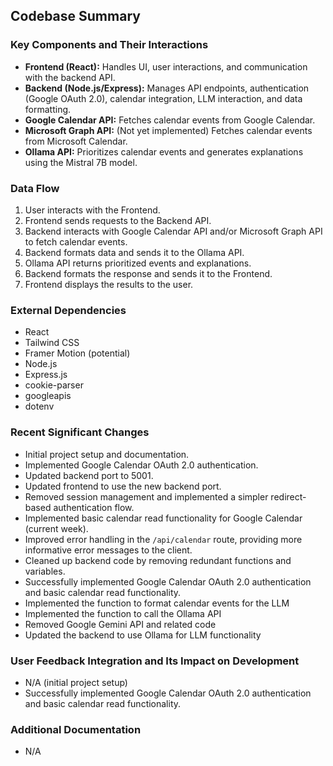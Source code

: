 ## Codebase Summary

### Key Components and Their Interactions
- **Frontend (React):** Handles UI, user interactions, and communication with the backend API.
- **Backend (Node.js/Express):** Manages API endpoints, authentication (Google OAuth 2.0), calendar integration, LLM interaction, and data formatting.
- **Google Calendar API:** Fetches calendar events from Google Calendar.
- **Microsoft Graph API:** (Not yet implemented) Fetches calendar events from Microsoft Calendar.
- **Ollama API:** Prioritizes calendar events and generates explanations using the Mistral 7B model.

### Data Flow
1. User interacts with the Frontend.
2. Frontend sends requests to the Backend API.
3. Backend interacts with Google Calendar API and/or Microsoft Graph API to fetch calendar events.
4. Backend formats data and sends it to the Ollama API.
5. Ollama API returns prioritized events and explanations.
6. Backend formats the response and sends it to the Frontend.
7. Frontend displays the results to the user.

### External Dependencies
- React
- Tailwind CSS
- Framer Motion (potential)
- Node.js
- Express.js
- cookie-parser
- googleapis
- dotenv

### Recent Significant Changes
- Initial project setup and documentation.
- Implemented Google Calendar OAuth 2.0 authentication.
- Updated backend port to 5001.
- Updated frontend to use the new backend port.
- Removed session management and implemented a simpler redirect-based authentication flow.
- Implemented basic calendar read functionality for Google Calendar (current week).
- Improved error handling in the `/api/calendar` route, providing more informative error messages to the client.
- Cleaned up backend code by removing redundant functions and variables.
- Successfully implemented Google Calendar OAuth 2.0 authentication and basic calendar read functionality.
- Implemented the function to format calendar events for the LLM
- Implemented the function to call the Ollama API
- Removed Google Gemini API and related code
- Updated the backend to use Ollama for LLM functionality

### User Feedback Integration and Its Impact on Development
- N/A (initial project setup)
- Successfully implemented Google Calendar OAuth 2.0 authentication and basic calendar read functionality.

### Additional Documentation
- N/A
